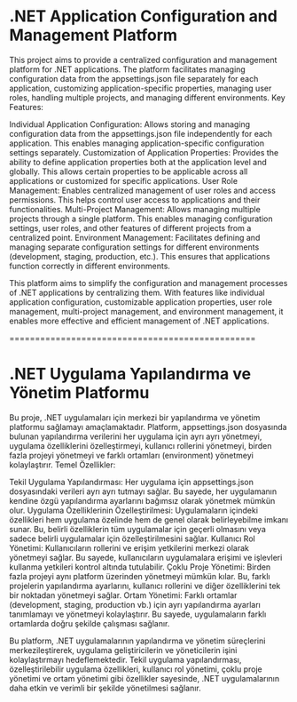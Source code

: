 # .NET Application Configuration and Management Platform

This project aims to provide a centralized configuration and management platform for .NET applications. The platform facilitates managing configuration data from the appsettings.json file separately for each application, customizing application-specific properties, managing user roles, handling multiple projects, and managing different environments.
Key Features:

Individual Application Configuration: Allows storing and managing configuration data from the appsettings.json file independently for each application. This enables managing application-specific configuration settings separately.
Customization of Application Properties: Provides the ability to define application properties both at the application level and globally. This allows certain properties to be applicable across all applications or customized for specific applications.
User Role Management: Enables centralized management of user roles and access permissions. This helps control user access to applications and their functionalities.
Multi-Project Management: Allows managing multiple projects through a single platform. This enables managing configuration settings, user roles, and other features of different projects from a centralized point.
Environment Management: Facilitates defining and managing separate configuration settings for different environments (development, staging, production, etc.). This ensures that applications function correctly in different environments.

This platform aims to simplify the configuration and management processes of .NET applications by centralizing them. With features like individual application configuration, customizable application properties, user role management, multi-project management, and environment management, it enables more effective and efficient management of .NET applications.


================================================

# .NET Uygulama Yapılandırma ve Yönetim Platformu

Bu proje, .NET uygulamaları için merkezi bir yapılandırma ve yönetim platformu sağlamayı amaçlamaktadır. Platform, appsettings.json dosyasında bulunan yapılandırma verilerini her uygulama için ayrı ayrı yönetmeyi, uygulama özelliklerini özelleştirmeyi, kullanıcı rollerini yönetmeyi, birden fazla projeyi yönetmeyi ve farklı ortamları (environment) yönetmeyi kolaylaştırır.
Temel Özellikler:

Tekil Uygulama Yapılandırması: Her uygulama için appsettings.json dosyasındaki verileri ayrı ayrı tutmayı sağlar. Bu sayede, her uygulamanın kendine özgü yapılandırma ayarlarını bağımsız olarak yönetmek mümkün olur.
Uygulama Özelliklerinin Özelleştirilmesi: Uygulamaların içindeki özellikleri hem uygulama özelinde hem de genel olarak belirleyebilme imkanı sunar. Bu, belirli özelliklerin tüm uygulamalar için geçerli olmasını veya sadece belirli uygulamalar için özelleştirilmesini sağlar.
Kullanıcı Rol Yönetimi: Kullanıcıların rollerini ve erişim yetkilerini merkezi olarak yönetmeyi sağlar. Bu sayede, kullanıcıların uygulamalara erişimi ve işlevleri kullanma yetkileri kontrol altında tutulabilir.
Çoklu Proje Yönetimi: Birden fazla projeyi aynı platform üzerinden yönetmeyi mümkün kılar. Bu, farklı projelerin yapılandırma ayarlarını, kullanıcı rollerini ve diğer özelliklerini tek bir noktadan yönetmeyi sağlar.
Ortam Yönetimi: Farklı ortamlar (development, staging, production vb.) için ayrı yapılandırma ayarları tanımlamayı ve yönetmeyi kolaylaştırır. Bu sayede, uygulamaların farklı ortamlarda doğru şekilde çalışması sağlanır.

Bu platform, .NET uygulamalarının yapılandırma ve yönetim süreçlerini merkezileştirerek, uygulama geliştiricilerin ve yöneticilerin işini kolaylaştırmayı hedeflemektedir. Tekil uygulama yapılandırması, özelleştirilebilir uygulama özellikleri, kullanıcı rol yönetimi, çoklu proje yönetimi ve ortam yönetimi gibi özellikler sayesinde, .NET uygulamalarının daha etkin ve verimli bir şekilde yönetilmesi sağlanır.
